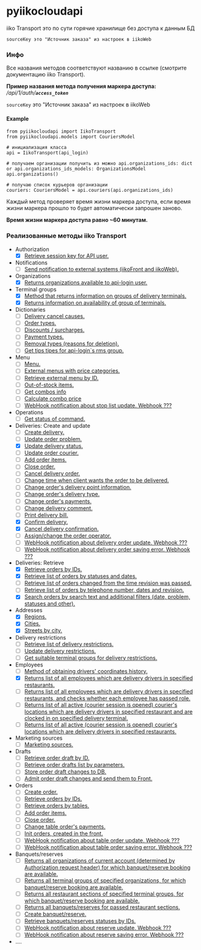 # pyiikocloudapi


iiko Transport это по сути горячие хранилище без доступа к данным БД

    sourceKey это "Источник заказа" из настроек в iikoWeb




### Инфо
Все названия методов соответствуют названию в ссылке (смотрите документацию iiko Transport).

**Пример названия метода получения маркера доступа:** _/api/1/auth/**`access_token`**_

`sourceKey` это "Источник заказа" из настроек в iikoWeb

#### Example
    from pyiikocloudapi import IikoTransport
    from pyiikocloudapi.models import CouriersModel

    # инициализация класса 
    api = IikoTransport(api_login)

    # получаем организации получить из можно api.organizations_ids: dict or api.organizations_ids_models: OrganizationsModel
    api.organizations()

    # получаю список курьеров организации
    couriers: CouriersModel = api.couriers(api.organizations_ids)
    

Каждый метод проверяет время жизни маркера доступа, если время жизни маркера прошло то будет автоматически запрошен заново.

**Время жизни маркера доступа равно ~60 минутам.**

### Реализованные методы iiko Transport
- Authorization
  - [x] [Retrieve session key for API user.](https://api-ru.iiko.services/#tag/Authorization/paths/~1api~11~1access_token/post)
- Notifications
  - [ ] [Send notification to external systems (iikoFront and iikoWeb).](https://api-ru.iiko.services/#tag/Notifications/paths/~1api~11~1notifications~1send/post)
- Organizations
  - [x] [Returns organizations available to api-login user.](https://api-ru.iiko.services/#tag/Organizations/paths/~1api~11~1organizations/post)
- Terminal groups
  - [x] [Method that returns information on groups of delivery terminals.](https://api-ru.iiko.services/#tag/Terminal-groups/paths/~1api~11~1terminal_groups/post)
  - [x] [Returns information on availability of group of terminals.](https://api-ru.iiko.services/#tag/Terminal-groups/paths/~1api~11~1terminal_groups~1is_alive/post)
- Dictionaries
  - [ ] [Delivery cancel causes.](https://api-ru.iiko.services/#tag/Dictionaries/paths/~1api~11~1cancel_causes/post)
  - [ ] [Order types.](https://api-ru.iiko.services/#tag/Dictionaries/paths/~1api~11~1deliveries~1order_types/post)
  - [ ] [Discounts / surcharges.](https://api-ru.iiko.services/#tag/Dictionaries/paths/~1api~11~1discounts/post)
  - [ ] [Payment types.](https://api-ru.iiko.services/#tag/Dictionaries/paths/~1api~11~1payment_types/post)
  - [ ] [Removal types (reasons for deletion).](https://api-ru.iiko.services/#tag/Dictionaries/paths/~1api~11~1removal_types/post)
  - [ ] [Get tips tipes for api-login`s rms group.](https://api-ru.iiko.services/#tag/Dictionaries/paths/~1api~11~1tips_types/post)
- Menu
  - [ ] [Menu.](https://api-ru.iiko.services/#tag/Menu/paths/~1api~11~1nomenclature/post)
  - [ ] [External menus with price categories.](https://api-ru.iiko.services/#tag/Menu/paths/~1api~12~1menu/post)
  - [ ] [Retrieve external menu by ID.](https://api-ru.iiko.services/#tag/Menu/paths/~1api~12~1menu~1by_id/post)
  - [ ] [Out-of-stock items.](https://api-ru.iiko.services/#tag/Menu/paths/~1api~11~1stop_lists/post)
  - [ ] [Get combos info](https://api-ru.iiko.services/#tag/Menu/paths/~1api~11~1combo/post)
  - [ ] [Calculate combo price](https://api-ru.iiko.services/#tag/Menu/paths/~1api~11~1combo~1calculate/post)
  - [ ] [WebHook notification about stop list update. Webhook ???](https://api-ru.iiko.services/#tag/Menu/paths/iikoTransport.PublicApi.Contracts.WebHooks.StopListUpdateWebHookEventInfo/post)
- Operations
  - [ ] [Get status of command.](https://api-ru.iiko.services/#tag/Operations/paths/~1api~11~1commands~1status/post)
- Deliveries: Create and update
  - [ ] [Create delivery.](https://api-ru.iiko.services/#tag/Deliveries:-Create-and-update/paths/~1api~11~1deliveries~1create/post)
  - [ ] [Update order problem.](https://api-ru.iiko.services/#tag/Deliveries:-Create-and-update/paths/~1api~11~1deliveries~1update_order_problem/post)
  - [x] [Update delivery status.](https://api-ru.iiko.services/#tag/Deliveries:-Create-and-update/paths/~1api~11~1deliveries~1update_order_delivery_status/post)
  - [ ] [Update order courier.](https://api-ru.iiko.services/#tag/Deliveries:-Create-and-update/paths/~1api~11~1deliveries~1update_order_courier/post)
  - [ ] [Add order items.](https://api-ru.iiko.services/#tag/Deliveries:-Create-and-update/paths/~1api~11~1deliveries~1add_items/post)
  - [ ] [Close order.](https://api-ru.iiko.services/#tag/Deliveries:-Create-and-update/paths/~1api~11~1deliveries~1close/post)
  - [ ] [Cancel delivery order.](https://api-ru.iiko.services/#tag/Deliveries:-Create-and-update/paths/~1api~11~1deliveries~1cancel/post)
  - [ ] [Change time when client wants the order to be delivered.](https://api-ru.iiko.services/#tag/Deliveries:-Create-and-update/paths/~1api~11~1deliveries~1change_complete_before/post)
  - [ ] [Change order's delivery point information.](https://api-ru.iiko.services/#tag/Deliveries:-Create-and-update/paths/~1api~11~1deliveries~1change_delivery_point/post)
  - [ ] [Change order's delivery type.](https://api-ru.iiko.services/#tag/Deliveries:-Create-and-update/paths/~1api~11~1deliveries~1change_service_type/post)
  - [ ] [Change order's payments.](https://api-ru.iiko.services/#tag/Deliveries:-Create-and-update/paths/~1api~11~1deliveries~1change_payments/post)
  - [ ] [Change delivery comment.](https://api-ru.iiko.services/#tag/Deliveries:-Create-and-update/paths/~1api~11~1deliveries~1change_comment/post)
  - [ ] [Print delivery bill.](https://api-ru.iiko.services/#tag/Deliveries:-Create-and-update/paths/~1api~11~1deliveries~1print_delivery_bill/post)
  - [x] [Confirm delivery.](https://api-ru.iiko.services/#tag/Deliveries:-Create-and-update/paths/~1api~11~1deliveries~1confirm/post)
  - [x] [Cancel delivery confirmation.](https://api-ru.iiko.services/#tag/Deliveries:-Create-and-update/paths/~1api~11~1deliveries~1cancel_confirmation/post)
  - [ ] [Assign/change the order operator.](https://api-ru.iiko.services/#tag/Deliveries:-Create-and-update/paths/~1api~11~1deliveries~1change_operator/post)
  - [ ] [WebHook notification about delivery order update. Webhook ???](https://api-ru.iiko.services/#tag/Deliveries:-Create-and-update/paths/iikoTransport.PublicApi.Contracts.WebHooks.DeliveryOrderUpdateWebHookEventInfo/post)
  - [ ] [WebHook notification about delivery order saving error. Webhook ???](https://api-ru.iiko.services/#tag/Deliveries:-Create-and-update/paths/iikoTransport.PublicApi.Contracts.WebHooks.DeliveryOrderErrorWebHookEventInfo/post)
- Deliveries: Retrieve
  - [x] [Retrieve orders by IDs.](https://api-ru.iiko.services/#tag/Deliveries:-Retrieve/paths/~1api~11~1deliveries~1by_id/post)
  - [x] [Retrieve list of orders by statuses and dates.](https://api-ru.iiko.services/#tag/Deliveries:-Retrieve/paths/~1api~11~1deliveries~1by_delivery_date_and_status/post)
  - [ ] [Retrieve list of orders changed from the time revision was passed.](https://api-ru.iiko.services/#tag/Deliveries:-Retrieve/paths/~1api~11~1deliveries~1by_revision/post)
  - [ ] [Retrieve list of orders by telephone number, dates and revision.](https://api-ru.iiko.services/#tag/Deliveries:-Retrieve/paths/~1api~11~1deliveries~1by_delivery_date_and_phone/post)
  - [x] [Search orders by search text and additional filters (date, problem, statuses and other).](https://api-ru.iiko.services/#tag/Deliveries:-Retrieve/paths/~1api~11~1deliveries~1by_delivery_date_and_source_key_and_filter/post)
- Addresses
  - [x] [Regions.](https://api-ru.iiko.services/#tag/Addresses/paths/~1api~11~1regions/post)
  - [x] [Cities.](https://api-ru.iiko.services/#tag/Addresses/paths/~1api~11~1cities/post)
  - [x] [Streets by city.](https://api-ru.iiko.services/#tag/Addresses/paths/~1api~11~1streets~1by_city/post)
- Delivery restrictions
  - [ ] [Retrieve list of delivery restrictions.](https://api-ru.iiko.services/#tag/Delivery-restrictions/paths/~1api~11~1delivery_restrictions/post)
  - [ ] [Update delivery restrictions.](https://api-ru.iiko.services/#tag/Delivery-restrictions/paths/~1api~11~1delivery_restrictions~1update/post)
  - [ ] [Get suitable terminal groups for delivery restrictions.](https://api-ru.iiko.services/#tag/Delivery-restrictions/paths/~1api~11~1delivery_restrictions~1allowed/post)
- Employees
  - [ ] [Method of obtaining drivers' coordinates history.](https://api-ru.iiko.services/#tag/Employees/paths/~1api~11~1employees~1couriers~1locations~1by_time_offset/post)
  - [x] [Returns list of all employees which are delivery drivers in specified restaurants.](https://api-ru.iiko.services/#tag/Employees/paths/~1api~11~1employees~1couriers/post)
  - [ ] [Returns list of all employees which are delivery drivers in specified restaurants, and checks whether each employee has passed role.](https://api-ru.iiko.services/#tag/Employees/paths/~1api~11~1employees~1couriers~1by_role/post)
  - [ ] [Returns list of all active (courier session is opened) courier's locations which are delivery drivers in specified restaurant and are clocked in on specified delivery terminal.](https://api-ru.iiko.services/#tag/Employees/paths/~1api~11~1employees~1couriers~1active_location~1by_terminal/post)
  - [ ] [Returns list of all active (courier session is opened) courier's locations which are delivery drivers in specified restaurants.](https://api-ru.iiko.services/#tag/Employees/paths/~1api~11~1employees~1couriers~1active_location/post)
- Marketing sources
  - [ ] [Marketing sources.](https://api-ru.iiko.services/#tag/Marketing-sources/paths/~1api~11~1marketing_sources/post)
- Drafts
  - [ ] [Retrieve order draft by ID.](https://api-ru.iiko.services/#tag/Drafts/paths/~1api~11~1deliveries~1drafts~1by_id/post)
  - [ ] [Retrieve order drafts list by parameters.](https://api-ru.iiko.services/#tag/Drafts/paths/~1api~11~1deliveries~1drafts~1by_filter/post)
  - [ ] [Store order draft changes to DB.](https://api-ru.iiko.services/#tag/Drafts/paths/~1api~11~1deliveries~1drafts~1save/post)
  - [ ] [Admit order draft changes and send them to Front.](https://api-ru.iiko.services/#tag/Drafts/paths/~1api~11~1deliveries~1drafts~1commit/post)
- Orders
  - [ ] [Create order.](https://api-ru.iiko.services/#tag/Orders/paths/~1api~11~1order~1create/post)
  - [ ] [Retrieve orders by IDs.](https://api-ru.iiko.services/#tag/Orders/paths/~1api~11~1order~1by_id/post)
  - [ ] [Retrieve orders by tables.](https://api-ru.iiko.services/#tag/Orders/paths/~1api~11~1order~1by_table/post)
  - [ ] [Add order items.](https://api-ru.iiko.services/#tag/Orders/paths/~1api~11~1order~1add_items/post)
  - [ ] [Close order.](https://api-ru.iiko.services/#tag/Orders/paths/~1api~11~1order~1close/post)
  - [ ] [Change table order's payments.](https://api-ru.iiko.services/#tag/Orders/paths/~1api~11~1order~1change_payments/post)
  - [ ] [Init orders, created in the front.](https://api-ru.iiko.services/#tag/Orders/paths/~1api~11~1order~1init_by_table/post)
  - [ ] [WebHook notification about table order update. Webhook ???](https://api-ru.iiko.services/#tag/Orders/paths/iikoTransport.PublicApi.Contracts.WebHooks.TableOrderUpdateWebHookEventInfo/post)
  - [ ] [WebHook notification about table order saving error. Webhook ???](https://api-ru.iiko.services/#tag/Orders/paths/iikoTransport.PublicApi.Contracts.WebHooks.TableOrderErrorWebHookEventInfo/post)
- Banquets/reserves
  - [ ] [Returns all organizations of current account (determined by Authorization request header) for which banquet/reserve booking are available.](https://api-ru.iiko.services/#tag/Banquetsreserves/paths/~1api~11~1reserve~1available_organizations/post)
  - [ ] [Returns all terminal groups of specified organizations, for which banquet/reserve booking are available.](https://api-ru.iiko.services/#tag/Banquetsreserves/paths/~1api~11~1reserve~1available_terminal_groups/post)
  - [ ] [Returns all restaurant sections of specified terminal groups, for which banquet/reserve booking are available.](https://api-ru.iiko.services/#tag/Banquetsreserves/paths/~1api~11~1reserve~1available_restaurant_sections/post)
  - [ ] [Returns all banquets/reserves for passed restaurant sections.](https://api-ru.iiko.services/#tag/Banquetsreserves/paths/~1api~11~1reserve~1restaurant_sections_workload/post)
  - [ ] [Create banquet/reserve.](https://api-ru.iiko.services/#tag/Banquetsreserves/paths/~1api~11~1reserve~1create/post)
  - [ ] [Retrieve banquets/reserves statuses by IDs.](https://api-ru.iiko.services/#tag/Banquetsreserves/paths/~1api~11~1reserve~1status_by_id/post)
  - [ ] [WebHook notification about reserve update. Webhook ???](https://api-ru.iiko.services/#tag/Banquetsreserves/paths/iikoTransport.PublicApi.Contracts.WebHooks.ReserveUpdateWebHookEventInfo/post)
  - [ ] [WebHook notification about reserve saving error. Webhook ??? ](https://api-ru.iiko.services/#tag/Banquetsreserves/paths/iikoTransport.PublicApi.Contracts.WebHooks.ReserveErrorWebHookEventInfo/post)
- ....